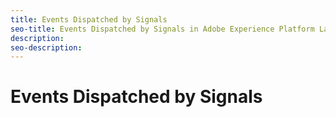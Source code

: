 ```yaml
---
title: Events Dispatched by Signals
seo-title: Events Dispatched by Signals in Adobe Experience Platform Launch
description: 
seo-description: 
---
```


# Events Dispatched by Signals



